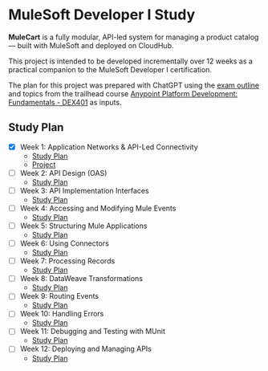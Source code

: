 # MuleSoft Developer I Study

**MuleCart** is a fully modular, API-led system for managing a product catalog — built with MuleSoft and deployed on CloudHub.

This project is intended to be developed incrementally over 12 weeks as a practical companion to the MuleSoft Developer I certification.

The plan for this project was prepared with ChatGPT using the [exam outline](exam-outline.md) and topics from the trailhead course [Anypoint Platform Development: Fundamentals - DEX401](anypoint-platform-development-fundamentals.md) as inputs.

## Study Plan

- [x] Week 1: Application Networks & API-Led Connectivity
  - [Study Plan](week-01/README.md)
  - [Project](projects/week-01/README.md)
- [ ] Week 2: API Design (OAS)
  - [Study Plan](week-02/README.md)
- [ ] Week 3: API Implementation Interfaces
  - [Study Plan](week-03/README.md)
- [ ] Week 4: Accessing and Modifying Mule Events
  - [Study Plan](week-04/README.md)
- [ ] Week 5: Structuring Mule Applications
  - [Study Plan](week-05/README.md)
- [ ] Week 6: Using Connectors
  - [Study Plan](week-06/README.md)
- [ ] Week 7: Processing Records
  - [Study Plan](week-07/README.md)
- [ ] Week 8: DataWeave Transformations
  - [Study Plan](week-08/README.md)
- [ ] Week 9: Routing Events
  - [Study Plan](week-09/README.md)
- [ ] Week 10: Handling Errors
  - [Study Plan](week-10/README.md)
- [ ] Week 11: Debugging and Testing with MUnit
  - [Study Plan](week-11/README.md)
- [ ] Week 12: Deploying and Managing APIs
  - [Study Plan](week-12/README.md)
